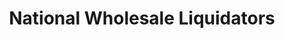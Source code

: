 ---
title: "National Wholesale Liquidators"
url: /brooklyn/national-wholesale-liquidators/
shop: Warenhaus
---